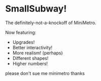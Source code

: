 # SmallSubway!

The definitely-not-a-knockoff of MiniMetro.

Now featuring:
- Upgrades!
- Better interactivity!
- More realism! (perhaps)
- Different shapes!
- Higher numbers!

please don't sue me minimetro thanks
